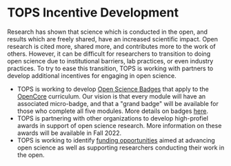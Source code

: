 # TOPS Incentive Development

Research has shown that science which is conducted in the open, and results which are freely shared, have an increased scientific impact. Open research is cited more, shared more, and contributes more to the work of others. However, it can be difficult for researchers to transition to doing open science due to institutional barriers, lab practices, or even industry practices. To try to ease this transition, TOPS is working with partners to develop additional incentives for engaging in open science.
- TOPS is working to develop [Open Science Badges](./badging.md) that apply to the [OpenCore](./../Area2_Capacity_Sharing/opencore/opencore.md) curriculum. Our vision is that every module will have an associated micro-badge, and that a "grand badge" will be available for those who complete all five modules. More details on badges [here](./badging_details.md).
- TOPS is partnering with other organizations to develop high-profiel awards in support of open science research. More information on these awards will be available in Fall 2022.
- TOPS is working to identify [funding opportunities](https://github.com/nasa/Transform-to-Open-Science/tree/main/docs/Area4_Moving_To_Openness) aimed at advancing open science as well as supporting researchers conducting their work in the open.

